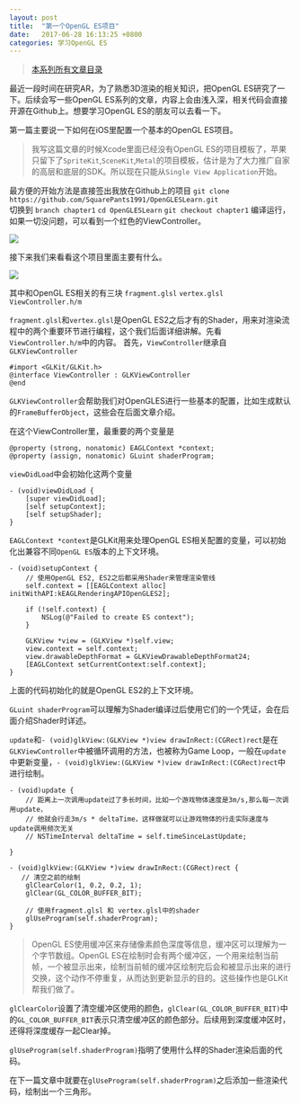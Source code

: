 ```yaml
---
layout: post
title:  "第一个OpenGL ES项目"
date:   2017-06-28 16:13:25 +0800
categories: 学习OpenGL ES 
---
```


> [本系列所有文章目录](http://www.jianshu.com/p/df4c8f9bc08d)

最近一段时间在研究AR，为了熟悉3D渲染的相关知识，把OpenGL ES研究了一下。后续会写一些OpenGL ES系列的文章，内容上会由浅入深，相关代码会直接开源在Github上。想要学习OpenGL ES的朋友可以去看一下。

第一篇主要说一下如何在iOS里配置一个基本的OpenGL ES项目。
> 我写这篇文章的时候Xcode里面已经没有OpenGL ES的项目模板了，苹果只留下了`SpriteKit`,`SceneKit`,`Metal`的项目模板，估计是为了大力推广自家的高层和底层的SDK。所以现在只能从`Single View Application`开始。

最方便的开始方法是直接签出我放在Github上的项目 
`git clone https://github.com/SquarePants1991/OpenGLESLearn.git`   
切换到 `branch chapter1`
`cd OpenGLESLearn`
`git checkout chapter1`
编译运行，如果一切没问题，可以看到一个红色的ViewController。

![](http://upload-images.jianshu.io/upload_images/2949750-642724d5ec425df5.png?imageMogr2/auto-orient/strip%7CimageView2/2/w/1240)


接下来我们来看看这个项目里面主要有什么。

![](http://upload-images.jianshu.io/upload_images/2949750-4a874ecaccd15109.png?imageMogr2/auto-orient/strip%7CimageView2/2/w/1240)

其中和OpenGL ES相关的有三块
`fragment.glsl`
`vertex.glsl`
`ViewController.h/m`

`fragment.glsl`和`vertex.glsl`是OpenGL ES2之后才有的Shader，用来对渲染流程中的两个重要环节进行编程，这个我们后面详细讲解。先看`ViewController.h/m`中的内容。
首先，`ViewController`继承自`GLKViewController`
```
#import <GLKit/GLKit.h>
@interface ViewController : GLKViewController
@end
```
`GLKViewController`会帮助我们对OpenGLES进行一些基本的配置，比如生成默认的`FrameBufferObject`，这些会在后面文章介绍。

在这个ViewController里，最重要的两个变量是
```
@property (strong, nonatomic) EAGLContext *context;
@property (assign, nonatomic) GLuint shaderProgram;
```
`viewDidLoad`中会初始化这两个变量
```
- (void)viewDidLoad {
    [super viewDidLoad];
    [self setupContext];
    [self setupShader];
}
```
`EAGLContext *context`是GLKit用来处理OpenGL ES相关配置的变量，可以初始化出兼容不同`OpenGL ES`版本的上下文环境。
```
- (void)setupContext {
    // 使用OpenGL ES2, ES2之后都采用Shader来管理渲染管线
    self.context = [[EAGLContext alloc] initWithAPI:kEAGLRenderingAPIOpenGLES2];
    
    if (!self.context) {
        NSLog(@"Failed to create ES context");
    }
    
    GLKView *view = (GLKView *)self.view;
    view.context = self.context;
    view.drawableDepthFormat = GLKViewDrawableDepthFormat24;
    [EAGLContext setCurrentContext:self.context];
}
```
上面的代码初始化的就是OpenGL ES2的上下文环境。

`GLuint shaderProgram`可以理解为Shader编译过后使用它们的一个凭证，会在后面介绍Shader时详述。

`update`和`- (void)glkView:(GLKView *)view drawInRect:(CGRect)rect`是在`GLKViewController`中被循环调用的方法，也被称为Game Loop，一般在`update`中更新变量，`- (void)glkView:(GLKView *)view drawInRect:(CGRect)rect`中进行绘制。
```
- (void)update {
    // 距离上一次调用update过了多长时间，比如一个游戏物体速度是3m/s,那么每一次调用update，
    // 他就会行走3m/s * deltaTime，这样做就可以让游戏物体的行走实际速度与update调用频次无关
    // NSTimeInterval deltaTime = self.timeSinceLastUpdate;
    
}

- (void)glkView:(GLKView *)view drawInRect:(CGRect)rect {
   // 清空之前的绘制
    glClearColor(1, 0.2, 0.2, 1);
    glClear(GL_COLOR_BUFFER_BIT);
    
    // 使用fragment.glsl 和 vertex.glsl中的shader
    glUseProgram(self.shaderProgram);
}
```
> OpenGL ES使用缓冲区来存储像素颜色深度等信息，缓冲区可以理解为一个字节数组。OpenGL ES在绘制时会有两个缓冲区，一个用来绘制当前帧，一个被显示出来，绘制当前帧的缓冲区绘制完后会和被显示出来的进行交换，这个动作不停重复，从而达到更新显示的目的。这些操作也是GLKit帮我们做了。

`glClearColor`设置了清空缓冲区使用的颜色，`glClear(GL_COLOR_BUFFER_BIT)`中的`GL_COLOR_BUFFER_BIT`表示只清空缓冲区的颜色部分。后续用到深度缓冲区时，还得将深度缓存一起Clear掉。

`glUseProgram(self.shaderProgram)`指明了使用什么样的Shader渲染后面的代码。

在下一篇文章中就要在`glUseProgram(self.shaderProgram)`之后添加一些渲染代码，绘制出一个三角形。